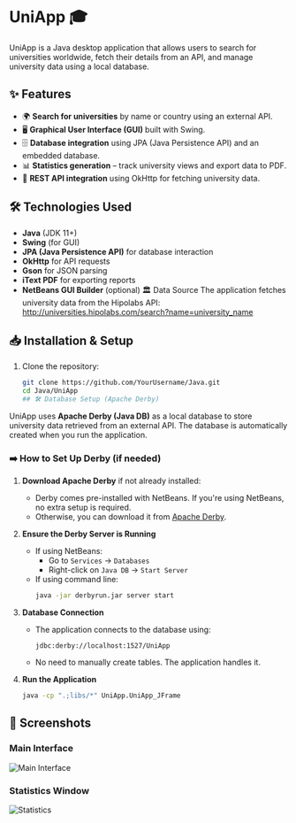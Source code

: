 # UniApp 🎓

UniApp is a Java desktop application that allows users to search for universities worldwide, fetch their details from an API, and manage university data using a local database.

## ✨ Features
- 🌍 **Search for universities** by name or country using an external API.
- 🖥️ **Graphical User Interface (GUI)** built with Swing.
- 🗄️ **Database integration** using JPA (Java Persistence API) and an embedded database.
- 📊 **Statistics generation** – track university views and export data to PDF.
- 🔗 **REST API integration** using OkHttp for fetching university data.

## 🛠️ Technologies Used
- **Java** (JDK 11+)
- **Swing** (for GUI)
- **JPA (Java Persistence API)** for database interaction
- **OkHttp** for API requests
- **Gson** for JSON parsing
- **iText PDF** for exporting reports
- **NetBeans GUI Builder** (optional)
🏛 Data Source
The application fetches university data from the Hipolabs API:
http://universities.hipolabs.com/search?name=university_name

## 📥 Installation & Setup
1. Clone the repository:
   ```sh
   git clone https://github.com/YourUsername/Java.git
   cd Java/UniApp
   ## 🛠 Database Setup (Apache Derby)

UniApp uses **Apache Derby (Java DB)** as a local database to store university data retrieved from an external API. The database is automatically created when you run the application.

### **➡️ How to Set Up Derby (if needed)**
1. **Download Apache Derby** if not already installed:
   - Derby comes pre-installed with NetBeans. If you're using NetBeans, no extra setup is required.
   - Otherwise, you can download it from [Apache Derby](https://db.apache.org/derby/).

2. **Ensure the Derby Server is Running**
   - If using NetBeans:
     - Go to `Services` → `Databases`
     - Right-click on `Java DB` → `Start Server`
   - If using command line:
     ```sh
     java -jar derbyrun.jar server start
     ```

3. **Database Connection**
   - The application connects to the database using:
     ```
     jdbc:derby://localhost:1527/UniApp
     ```
   - No need to manually create tables. The application handles it.

4. **Run the Application**
   ```sh
   java -cp ".;libs/*" UniApp.UniApp_JFrame


## 📸 Screenshots

### Main Interface
![Main Interface](https://github.com/cycloholic/Java/blob/fb346d46a27cfb9cace15d276fde6e043e6444e6/UniApp/screenshot_main.png)


### Statistics Window
![Statistics](https://github.com/cycloholic/Java/blob/134988175e4eddb074e485169143aad27cb48b7a/UniApp/screenshot_stats.png)


